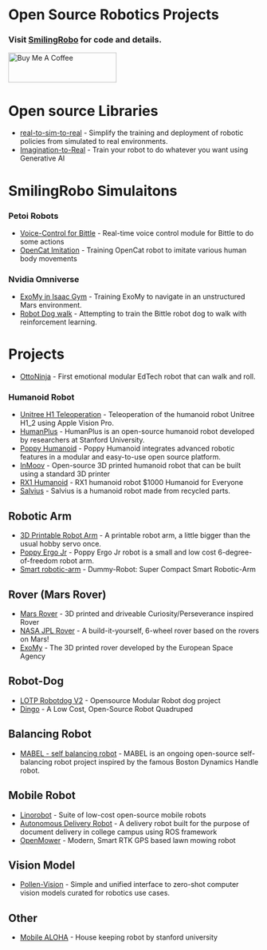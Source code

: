 # Open Source Robotics Projects
### Visit [SmilingRobo](https://www.smilingrobo.com/) for code and details. 
<a href="https://www.buymeacoffee.com/SupportSmilingRobo" target="_blank"><img src="https://cdn.buymeacoffee.com/buttons/v2/default-yellow.png" alt="Buy Me A Coffee" style="height: 60px !important;width: 217px !important;" ></a>

# Open source Libraries 
- [real-to-sim-to-real](https://github.com/SmilingRobo/real-to-sim-to-real) - Simplify the training and deployment of robotic policies from simulated to real environments.
- [Imagination-to-Real](https://github.com/SmilingRobo/imagination-to-real) - Train your robot to do whatever you want using Generative AI

# SmilingRobo Simulaitons 
### Petoi Robots
- [Voice-Control for Bittle](https://www.smilingrobo.com/simulation/jlwz0zjj2uczl7d3jcum) - Real-time voice control module for Bittle to do some actions
- [OpenCat Imitation](https://www.smilingrobo.com/simulation/c5ws6xbxg7xshryliy9n) - Training OpenCat robot to imitate various human body movements

### Nvidia Omniverse
- [ExoMy in Isaac Gym](https://www.smilingrobo.com/simulation/tdimyeeo6obnugeprqsk) - Training ExoMy to navigate in an unstructured Mars environment.
- [Robot Dog walk](https://www.smilingrobo.com/simulation/qntgljrns5dpkdhj2udh) - Attempting to train the Bittle robot dog to walk with reinforcement learning.

# Projects
- [OttoNinja](https://github.com/OttoDIY/OttoNinja) - First emotional modular EdTech robot that can walk and roll.
  
### Humanoid Robot
- [Unitree H1 Teleoperation](https://www.smilingrobo.com/projects/dg8httijcnoecyeqy3qe) - Teleoperation of the humanoid robot Unitree H1_2 using Apple Vision Pro.
- [HumanPlus](https://smilingrobo.com/projects/cayql8chgedeqqd85bef) - HumanPlus is an open-source humanoid robot developed by researchers at Stanford University.
- [Poppy Humanoid](https://smilingrobo.com/projects/7fvuuahavv8ikj47pook) - Poppy Humanoid integrates advanced robotic features in a modular and easy-to-use open source platform.
- [InMoov](https://smilingrobo.com/projects/k1wiwqexdlqo89xuuson) - Open-source 3D printed humanoid robot that can be built using a standard 3D printer
- [RX1 Humanoid](https://www.smilingrobo.com/projects/trfz8q1rb4nxkaz1omam) - RX1 humanoid robot $1000 Humanoid for Everyone
- [Salvius](https://www.smilingrobo.com/projects/gpydi9agbwjb57vlgxaf) - Salvius is a humanoid robot made from recycled parts.

## Robotic Arm
- [3D Printable Robot Arm](https://www.smilingrobo.com/projects/juqj3ludp4ohb5wuyrqo) - A printable robot arm, a little bigger than the usual hobby servo once.
- [Poppy Ergo Jr](https://smilingrobo.com/projects/is2qewf6joj0iafymep5) - Poppy Ergo Jr robot is a small and low cost 6-degree-of-freedom robot arm.
- [Smart robotic-arm](https://www.smilingrobo.com/projects/ijsuinj6bmpwrp9yzz3p) - Dummy-Robot: Super Compact Smart Robotic-Arm

## Rover (Mars Rover)
- [Mars Rover](https://www.smilingrobo.com/projects/nxrwfkd2onabqypjapjk) - 3D printed and driveable Curiosity/Perseverance inspired Rover
- [NASA JPL Rover](https://www.smilingrobo.com/projects/3wiichcvdzws6gkon9qr) - A build-it-yourself, 6-wheel rover based on the rovers on Mars!
- [ExoMy](https://www.smilingrobo.com/projects/itmbtsqmxpjbtp2t1yye) - The 3D printed rover developed by the European Space Agency

## Robot-Dog
- [LOTP Robotdog V2](https://www.smilingrobo.com/projects/6cqirmshct9uiqj0bnqn) - Opensource Modular Robot dog project
- [Dingo](https://www.smilingrobo.com/projects/ryjl5gsjorundeyxvdtg) - A Low Cost, Open-Source Robot Quadruped

## Balancing Robot 
- [MABEL - self balancing robot](https://www.smilingrobo.com/projects/alaldckvv0fpzxfxpnxq) - MABEL is an ongoing open-source self-balancing robot project inspired by the famous Boston Dynamics Handle robot.

## Mobile Robot 
- [Linorobot](https://www.smilingrobo.com/projects/4y86rbokekp04xzc3xko) - Suite of low-cost open-source mobile robots
- [Autonomous Delivery Robot](https://www.smilingrobo.com/projects/sbdlf6hx1j3qgtfgh6p0) - A delivery robot built for the purpose of document delivery in college campus using ROS framework
- [OpenMower](https://www.smilingrobo.com/projects/wvcrsvactaz8ia0y8twe) - Modern, Smart RTK GPS based lawn mowing robot

## Vision Model
- [Pollen-Vision](https://smilingrobo.com/projects/5wldvzuo0oyefxhjdyes) - Simple and unified interface to zero-shot computer vision models curated for robotics use cases.

## Other
- [Mobile ALOHA](https://www.smilingrobo.com/projects/rx6yiflaldiueyunn3gx) - House keeping robot by stanford university
